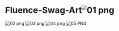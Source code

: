 # Fluence-Swag-Art![01 png](https://user-images.githubusercontent.com/86200112/156910857-18f088be-8e2c-4969-a793-8255d680df26.png)
![02 png](https://user-images.githubusercontent.com/86200112/156910859-9ce24e17-ae66-4041-a2d4-d38f0e498f22.png)
![03 png](https://user-images.githubusercontent.com/86200112/156910869-27f6bff1-85aa-45f6-a5ef-f3ad6eb7ef7b.png)
![04 png](https://user-images.githubusercontent.com/86200112/156910871-c7a749dc-c21e-41f0-9ff6-0ec972db26e7.png)
![05 PNG](https://user-images.githubusercontent.com/86200112/156910872-f93145ba-0ecd-4f97-bbbd-9a2ec4fb929e.png)
